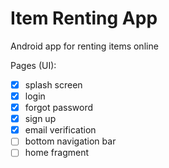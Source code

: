 # Item Renting App
Android app for renting items online

Pages (UI):
- [X] splash screen
- [X] login
- [X] forgot password
- [X] sign up
- [X] email verification
- [ ] bottom navigation bar
- [ ] home fragment